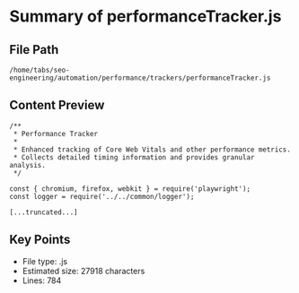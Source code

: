 # Summary of performanceTracker.js
  
## File Path
`/home/tabs/seo-engineering/automation/performance/trackers/performanceTracker.js`

## Content Preview
```
/**
 * Performance Tracker
 * 
 * Enhanced tracking of Core Web Vitals and other performance metrics.
 * Collects detailed timing information and provides granular analysis.
 */

const { chromium, firefox, webkit } = require('playwright');
const logger = require('../../common/logger');

[...truncated...]
```

## Key Points
- File type: .js
- Estimated size: 27918 characters
- Lines: 784
